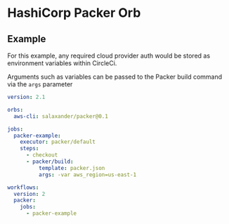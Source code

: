 # HashiCorp Packer Orb

## Example
For this example, any required cloud provider auth would be stored as environment variables within CircleCi.

Arguments such as variables can be passed to the Packer build command via the `args` parameter

```yaml
version: 2.1

orbs:
  aws-cli: salaxander/packer@0.1

jobs:
  packer-example:
    executor: packer/default
    steps:
      - checkout
      - packer/build:
          template: packer.json
          args: -var aws_region=us-east-1

workflows:
  version: 2
  packer:
    jobs:
      - packer-example
```